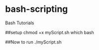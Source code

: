 # bash-scripting
Bash Tutorials

##setup
chmod +x myScript.sh
which bash

##Now to run 
./myScript.sh
